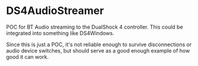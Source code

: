 # DS4AudioStreamer

POC for BT Audio streaming to the DualShock 4 controller. This could be integrated into something like DS4Windows.

Since this is just a POC, it's not reliable enough to survive disconnections or audio device switches, but should serve as a good enough example of how good it can work.
